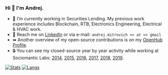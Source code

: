 ### Hi 👋 I'm Andrej.
- 🚀 I’m currently working in Securities Lending. My previous work experience includes Blockchain, RTB, Electronics Engineering, Electrical & HVAC work.
- 📨 Reach me on [LinkedIn](https://www.linkedin.com/in/andrej-mitrovi%C4%87-11101598/?lipi=urn%3Ali%3Apage%3Ad_flagship3_feed%3BS3CRvue2SPWL%2FKIVVQBhTg%3D%3D) or via e-mail: `andrej.mitrovich >> at >> gmail`
- ➡ Another overview of my open-source contributions is on my [OpenHub Profile](https://www.openhub.net/accounts/AndrejMitrovic).
- 🔒 You can see my closed-source year by year activity while working at Sociomantic Labs: [2014](https://github.com/andrej-mitrovic-sociomantic?tab=overview&from=2014-12-01&to=2014-12-31), [2015](https://github.com/andrej-mitrovic-sociomantic?tab=overview&from=2015-12-01&to=2015-12-31), [2016](https://github.com/andrej-mitrovic-sociomantic?tab=overview&from=2016-12-01&to=2016-12-31), [2017](https://github.com/andrej-mitrovic-sociomantic?tab=overview&from=2017-12-01&to=2017-12-31), [2018](https://github.com/andrej-mitrovic-sociomantic?tab=overview&from=2018-12-01&to=2018-12-31), [2019](https://github.com/andrej-mitrovic-sociomantic?tab=overview&from=2019-12-01&to=2019-12-31).

[![Stats](https://github-readme-stats.vercel.app/api?username=AndrejMitrovic&count_private=true&include_all_commits=true&show_icons=true&theme=algolia&hide=contribs)](https://github.com/anuraghazra/github-readme-stats)
[![Langs](https://github-readme-stats.vercel.app/api/top-langs/?username=AndrejMitrovic&layout=compact&theme=algolia&count_private=true&langs_count=6)](https://github.com/anuraghazra/github-readme-stats)
